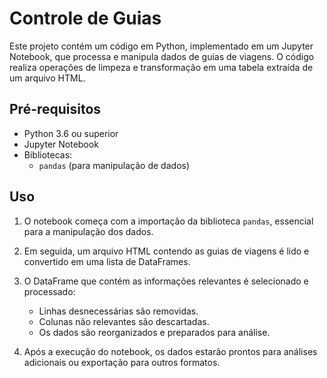 # Controle de Guias

Este projeto contém um código em Python, implementado em um Jupyter Notebook, que processa e manipula dados de guias de viagens. O código realiza operações de limpeza e transformação em uma tabela extraída de um arquivo HTML.

## Pré-requisitos

- Python 3.6 ou superior
- Jupyter Notebook
- Bibliotecas:
  - `pandas` (para manipulação de dados)

## Uso

1. O notebook começa com a importação da biblioteca `pandas`, essencial para a manipulação dos dados.
2. Em seguida, um arquivo HTML contendo as guias de viagens é lido e convertido em uma lista de DataFrames.
3. O DataFrame que contém as informações relevantes é selecionado e processado:
   - Linhas desnecessárias são removidas.
   - Colunas não relevantes são descartadas.
   - Os dados são reorganizados e preparados para análise.

4. Após a execução do notebook, os dados estarão prontos para análises adicionais ou exportação para outros formatos.
